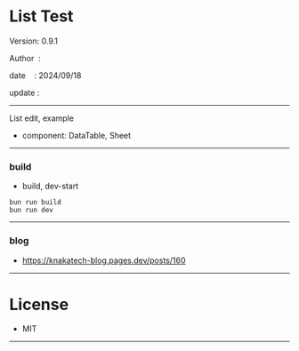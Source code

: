 ﻿# List Test

 Version: 0.9.1

 Author  :

 date    : 2024/09/18

 update :

***

List edit, example

* component: DataTable, Sheet
***
### build

* build, dev-start

```
bun run build
bun run dev
```

***
### blog

* https://knakatech-blog.pages.dev/posts/160

***
# License

* MIT

***

